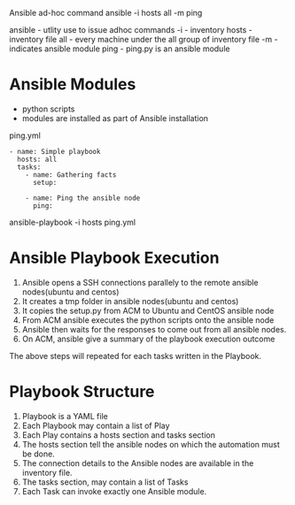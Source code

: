 Ansible ad-hoc command
ansible -i hosts all -m ping

ansible - utlity use to issue adhoc commands
-i - inventory
hosts - inventory file
all -  every machine under the all group of inventory file
-m - indicates ansible module
ping - ping.py is an ansible module

# Ansible Modules
* python scripts
* modules are installed as part of Ansible installation

ping.yml

    - name: Simple playbook
      hosts: all
      tasks:
        - name: Gathering facts
          setup:
      
        - name: Ping the ansible node
          ping:
          
ansible-playbook -i hosts ping.yml

# Ansible Playbook Execution 
1. Ansible opens a SSH connections parallely to the remote ansible nodes(ubuntu and centos)
2. It creates a tmp folder in ansible nodes(ubuntu and centos)
3. It copies the setup.py from ACM to Ubuntu and CentOS ansible node
4. From ACM ansible executes the python scripts onto the ansible node
5. Ansible then waits for the responses to come out from all ansible nodes.
6. On ACM, ansible give a summary of the playbook execution outcome

The above steps will repeated for each tasks written in the Playbook.

# Playbook Structure
1. Playbook is a YAML file
2. Each Playbook may contain a list of Play
3. Each Play contains a hosts section and tasks section
4. The hosts section tell the ansible nodes on which the automation must be done. 
5. The connection details to the Ansible nodes are available in the inventory file.
6. The tasks section, may contain a list of Tasks
7. Each Task can invoke exactly one Ansible module.
